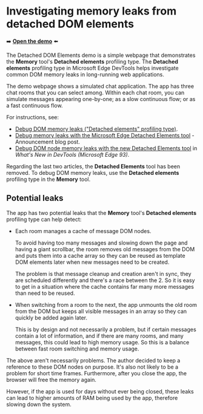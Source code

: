 # Investigating memory leaks from detached DOM elements

➡️ **[Open the demo](https://microsoftedge.github.io/Demos/detached-elements/)** ⬅️

The Detached DOM Elements demo is a simple webpage that demonstrates the **Memory** tool's **Detached elements** profiling type.  The **Detached elements** profiling type in Microsoft Edge DevTools helps investigate common DOM memory leaks in long-running web applications.

The demo webpage shows a simulated chat application.  The app has three chat rooms that you can select among.  Within each chat room, you can simulate messages appearing one-by-one; as a slow continuous flow; or as a fast continuous flow.

For instructions, see:
* [Debug DOM memory leaks ("Detached elements" profiling type)](https://learn.microsoft.com/microsoft-edge/devtools/memory-problems/dom-leaks-memory-tool-detached-elements).
* [Debug memory leaks with the Microsoft Edge Detached Elements tool](https://blogs.windows.com/msedgedev/2021/12/09/debug-memory-leaks-detached-elements-tool-devtools/) - Announcement blog post.
* [Debug DOM node memory leaks with the new Detached Elements tool](https://learn.microsoft.com/microsoft-edge/devtools/whats-new/2021/07/devtools#debug-dom-node-memory-leaks-with-the-new-detached-elements-tool) in _What's New in DevTools (Microsoft Edge 93)_.

Regarding the last two articles, the **Detached Elements** tool has been removed.  To debug DOM memory leaks, use the **Detached elements** profiling type in the **Memory** tool.


<!-- ====================================================================== -->
## Potential leaks

The app has two potential leaks that the **Memory** tool's **Detached elements** profiling type can help detect:

* Each room manages a cache of message DOM nodes.

  To avoid having too many messages and slowing down the page and having a giant scrollbar, the room removes old messages from the DOM and puts them into a cache array so they can be reused as template DOM elements later when new messages need to be created.

  The problem is that message cleanup and creation aren't in sync, they are scheduled differently and there's a race between the 2. So it is easy to get in a situation where the cache contains far many more messages than need to be reused.

* When switching from a room to the next, the app unmounts the old room from the DOM but keeps all visible messages in an array so they can quickly be added again later.

  This is by design and not necessarily a problem, but if certain messages contain a lot of information, and if there are many rooms, and many messages, this could lead to high memory usage. So this is a balance between fast room switching and memory usage.

The above aren't necessarily problems. The author decided to keep a reference to these DOM nodes on purpose. It's also not likely to be a problem for short time frames. Furthermore, after you close the app, the browser will free the memory again.

However, if the app is used for days without ever being closed, these leaks can lead to higher amounts of RAM being used by the app, therefore slowing down the system.
